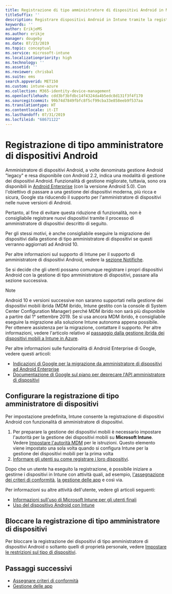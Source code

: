 ```yaml
---
title: Registrazione di tipo amministratore di dispositivi Android in Microsoft Intune
titleSuffix: ''
description: Registrare dispositivi Android in Intune tramite la registrazione di tipo amministratore di dispositivi.
keywords: ''
author: ErikjeMS
ms.author: erikje
manager: dougeby
ms.date: 07/23/2019
ms.topic: conceptual
ms.service: microsoft-intune
ms.localizationpriority: high
ms.technology: ''
ms.assetid: ''
ms.reviewer: chrisbal
ms.suite: ems
search.appverid: MET150
ms.custom: intune-azure
ms.collection: M365-identity-device-management
ms.openlocfilehash: cdd3bf3bfdbc14f4324da4b5edc8d131f3f4f170
ms.sourcegitcommit: 99b74d7849fbfc8f5cf99cba33e858eeb9f537aa
ms.translationtype: HT
ms.contentlocale: it-IT
ms.lasthandoff: 07/31/2019
ms.locfileid: "68671122"
---
```

# <a name="android-device-administrator-enrollment"></a>Registrazione di tipo amministratore di dispositivi Android

Amministratore di dispositivi Android, a volte denominata gestione Android "legacy" e resa disponibile con Android 2.2, indica una modalità di gestione dei dispositivi Android. Funzionalità di gestione migliorate, tuttavia, sono ora disponibili in [Android Enterprise](https://www.android.com/enterprise/management/) (con la versione Android 5.0). Con l'obiettivo di passare a una gestione dei dispositivi moderna, più ricca e sicura, Google sta riducendo il supporto per l'amministratore di dispositivi nelle nuove versioni di Android.

Pertanto, al fine di evitare questa riduzione di funzionalità, non è consigliabile registrare nuovi dispositivi tramite il processo di amministratore di dispositivi descritto di seguito.

Per gli stessi motivi, è anche consigliabile eseguire la migrazione dei dispositivi dalla gestione di tipo amministratore di dispositivi se questi verranno aggiornati ad Android 10. 

Per altre informazioni sul supporto di Intune per il supporto di amministratore di dispositivi Android, vedere la [sezione Notifiche](whats-new.md#decreasing-support-for-android-device-administrator).

Se si decide che gli utenti possano comunque registrare i propri dispositivi Android con la gestione di tipo amministratore di dispositivi, passare alla sezione successiva.  


> [!Note]  
> Android 10 e versioni successive non saranno supportati nella gestione dei dispositivi mobili ibrida (MDM ibrido, Intune gestito con la console di System Center Configuration Manager) perché MDM ibrido non sarà più disponibile a partire dal 1° settembre 2019. Se si usa ancora MDM ibrido, è consigliabile eseguire la migrazione alla soluzione Intune autonoma appena possibile. Per ottenere assistenza per la migrazione, contattare il supporto. Per altre informazioni, vedere l'articolo relativo al [passaggio dalla gestione ibrida dei dispositivi mobili a Intune in Azure](https://aka.ms/hybrid_notification).

Per altre informazioni sulle funzionalità di Android Enterprise di Google, vedere questi articoli:
- [Indicazioni di Google per la migrazione da amministratore di dispositivi ad Android Enterprise](http://static.googleusercontent.com/media/android.com/en/enterprise/static/2016/pdfs/enterprise/Android-Enterprise-Migration-Bluebook_2019.pdf)
- [Documentazione di Google sul piano per deprecare l'API amministratore di dispositivi](https://developers.google.com/android/work/device-admin-deprecation)


## <a name="set-up-device-administrator-enrollment"></a>Configurare la registrazione di tipo amministratore di dispositivi

Per impostazione predefinita, Intune consente la registrazione di dispositivi Android con funzionalità di amministratore di dispositivi.

1. Per preparare la gestione dei dispositivi mobili è necessario impostare l'autorità per la gestione dei dispositivi mobili su **Microsoft Intune**. Vedere [Impostare l'autorità MDM](mdm-authority-set.md) per le istruzioni. Questo elemento viene impostato una sola volta quando si configura Intune per la gestione dei dispositivi mobili per la prima volta
2. [Informare gli utenti su come registrare i loro dispositivi](/intune-user-help/enroll-your-device-in-intune-android).  

Dopo che un utente ha eseguito la registrazione, è possibile iniziare a gestirne i dispositivi in Intune con attività quali, ad esempio, [l'assegnazione dei criteri di conformità](compliance-policy-create-android.md), [la gestione delle app](app-management.md) e così via.

Per informazioni su altre attività dell'utente, vedere gli articoli seguenti:
- [Informazioni sull'uso di Microsoft Intune per gli utenti finali](end-user-educate.md)
- [Uso del dispositivo Android con Intune](https://docs.microsoft.com/intune-user-help/using-your-android-device-with-intune)


## <a name="block-device-administrator-enrollment"></a>Bloccare la registrazione di tipo amministratore di dispositivi
Per bloccare la registrazione dei dispositivi di tipo amministratore di dispositivi Android o soltanto quelli di proprietà personale, vedere [Impostare le restrizioni sul tipo di dispositivi](enrollment-restrictions-set.md).



## <a name="next-steps"></a>Passaggi successivi
- [Assegnare criteri di conformità](compliance-policy-create-android.md)
- [Gestione delle app](app-management.md)